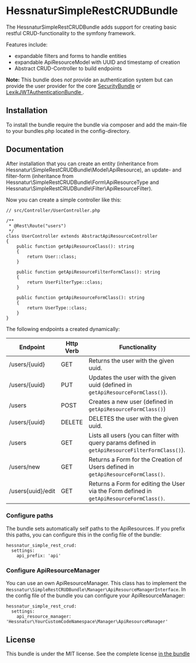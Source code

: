 HessnaturSimpleRestCRUDBundle
=============

The HessnaturSimpleRestCRUDBundle adds support for creating basic restful CRUD-functionality to the symfony framework. 

Features include:

- expandable filters and forms to handle entities
- expandable ApiResourceModel with UUID and timestamp of creation
- Abstract CRUD-Controller to build endpoints

**Note:** This bundle does *not* provide an authentication system but can
provide the user provider for the core [SecurityBundle](https://symfony.com/doc/current/book/security.html) or [LexikJWTAuthenticationBundle
](https://github.com/lexik/LexikJWTAuthenticationBundle).

Installation
------------

To install the bundle require the bundle via composer and add the main-file to your bundles.php located in the config-directory.

Documentation
-------------

After installation that you can create an entity (inheritance from Hessnatur\SimpleRestCRUDBundle\Model\ApiResource), an update- 
and filter-form (inheritance from Hessnatur\SimpleRestCRUDBundle\Form\ApiResourceType and Hessnatur\SimpleRestCRUDBundle\Filter\ApiResourceFilter).

Now you can create a simple controller like this:

````
// src/Controller/UserController.php

/**
 * @Rest\Route("users")
 */
class UserController extends AbstractApiResourceController
{
    public function getApiResourceClass(): string
    {
        return User::class;
    }

    public function getApiResourceFilterFormClass(): string
    {
        return UserFilterType::class;
    }

    public function getApiResourceFormClass(): string
    {
        return UserType::class;
    }
}
````

The following endpoints a created dynamically:

| Endpoint  | Http Verb | Functionality |
| ------------- | ------------- | ------------- |
| /users/{uuid}  | GET | Returns the user with the given uuid. |
| /users/{uuid}  | PUT | Updates the user with the given uuid (defined in ``getApiResourceFormClass()``). |
| /users  | POST | Creates a new user (defined in ``getApiResourceFormClass()``) |
| /users/{uuid}  | DELETE | DELETES the user with the given uuid. |
| /users  | GET | Lists all users (you can filter with query params defined in ``getApiResourceFilterFormClass()``). |
| /users/new  | GET | Returns a Form for the Creation of Users defined in ``getApiResourceFormClass()``. |
| /users{uuid}/edit  | GET | Returns a Form for editing the User via the Form defined in ``getApiResourceFormClass()``. |

### Configure paths ###

The bundle sets automatically self paths to the ApiResources. If you prefix this paths, you can configure this in the config file of the bundle:

````
hessnatur_simple_rest_crud:
  settings:
    api_prefix: 'api'
````

### Configure ApiResourceManager ###

You can use an own ApiResourceManager. This class has to implement the ````Hessnatur\SimpleRestCRUDBundle\Manager\ApiResourceManagerInterface````.
In the config file of the bundle you can configure your ApiResourceManager:

````
hessnatur_simple_rest_crud:
  settings:
    api_resource_manager: 'Hessnatur\YourCustomCodeNamespace\Manager\ApiResourceManager'
````

License
-------

This bundle is under the MIT license. See the complete license [in the bundle](LICENSE)

